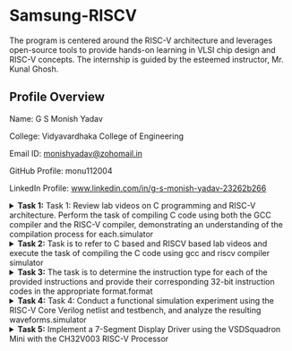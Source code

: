 # Samsung-RISCV
The program is centered around the RISC-V architecture and leverages open-source tools to provide hands-on learning in VLSI chip design and RISC-V concepts. The internship is guided by the esteemed instructor, Mr. Kunal Ghosh.

## Profile Overview

Name: G S Monish Yadav

College: Vidyavardhaka College of Engineering

Email ID: monishyadav@zohomail.in

GitHub Profile: monu112004

LinkedIn Profile: www.linkedin.com/in/g-s-monish-yadav-23262b266

<details>
<summary><b>Task 1:</b> Task 1: Review lab videos on C programming and RISC-V architecture. Perform the task of compiling C code using both the GCC compiler and the RISC-V compiler, demonstrating an understanding of the compilation process for each.simulator</summary>   
<br>

## C and RISC-V Based Labs

This repository demonstrates the processes involved in compiling C programs and generating assembly code using both a standard GCC compiler and a RISC-V GCC compiler. It includes comprehensive steps and explanations to guide users through each stage of the compilation and debugging workflow.

## C Language-Based Lab

### Steps to Compile a .c File on Your Machine:

1. Open the bash terminal and navigate to the directory where you want to create your file.
2. Use the following command to create and edit a new .c file:
   ```sh
   gedit sum_1ton.c
![3](https://github.com/user-attachments/assets/0e762cb5-cbdf-495e-aaec-0dea9aae3aa1)

### Steps to Compile a .c File on Your Machine:
 ```sh
 gcc sum_1ton.c
 ./a.out
 # Compilation and execution complete.
 ```
![2](https://github.com/user-attachments/assets/5712cf49-d372-467e-9ace-425a3741b7b4)
## RISC-V Based Lab

### Steps to Compile Using RISC-V GCC Compiler:
1. Ensure the RISC-V GCC compiler is installed and accessible on your system.
2. Verify the .c file contents using the cat command:
``` sh
cat sum_1ton.c
```
3. Compile the C program for RISC-V architecture using:
``` sh
riscv64-unknown-elf-gcc -O1 -mabi=lp64 -march=rv64i -o sum_1ton.o sum_1ton.c
```
4. Disassemble the object file to view its assembly code using:
``` sh
riscv64-unknown-elf-objdump -d sum_1ton.o
```
5. Use /main in the terminal to locate the main function in the assembly output.
![4](https://github.com/user-attachments/assets/abbb078b-bee3-452d-9e04-0f0d61ba42bf)
### Explanation of Key Commands and Options: 
1. -mabi=lp64: Specifies the Application Binary Interface (ABI) for 64-bit integers, pointers, and long data types, suitable for 64-bit RISC-V architecture.

2. -march=rv64i: Indicates the 64-bit RISC-V base integer instruction set architecture.

3. -O1: Enables basic optimization for better performance without significantly increasing compilation time.

4. riscv64-unknown-elf-objdump: A tool for disassembling RISC-V binaries to examine the code structure and debug it effectively.
</details>

<details>   
<summary><b>Task 2:</b> Task is to refer to C based and RISCV based lab videos and execute the task of compiling the C code using gcc and riscv compiler simulator</summary>   
<br>
   
#  RISC-V ISA Simulation with SPIKE
This repository provides instructions for setting up and using SPIKE, a RISC-V ISA simulator, along with the Proxy Kernel (pk) for program execution. Follow the steps below to install the necessary tools, run simulations, and debug RISC-V programs effectively.

##  What is SPIKE?
SPIKE is an open-source RISC-V ISA simulator written in C++. It emulates a RISC-V core and cache system, enabling developers to test RISC-V programs without hardware. SPIKE supports running standalone programs as well as operating systems like Linux

## Testing the SPIKE Simulator
To validate the setup, compile and execute a sample program (sum_1ton.c) using both the GCC and RISC-V compilers.
### Using GCC Compiler:
``` sh
gcc product.c  
./a.out
```
![VirtualBox_vsdworkshop_13_01_2025_20_43_22](https://github.com/user-attachments/assets/e20f695b-6839-42d1-9f3f-7835fb7b8d7f)

### Using RISC-V Compiler:
``` sh
spike pk product.o
```
## Analyzing the Assembly Code
### Objdump Analysis:
Generate the assembly code with the following command:
``` sh
riscv64-unknown-elf-objdump -d sum_1ton.o | less
```
![VirtualBox_vsdworkshop_13_01_2025_20_43_47](https://github.com/user-attachments/assets/04a7db80-2d33-42ed-bafd-77a29c09d413)

### Debugging with SPIKE:
1. Open the debugger using the command:
``` sh
spike -d pk product.o
```
2. Perform debugging operations in the terminal.
   
## Optimization Levels
Snapshots of RISC-V objdump at different optimization levels (-O1 and -Ofast) provide insights into how compiler optimizations affect the generated assembly code. Use these options during compilation to analyze the differences:

-O1 Optimization

-Ofast Optimization

![VirtualBox_vsdworkshop_13_01_2025_20_42_05](https://github.com/user-attachments/assets/68908728-8b0a-405b-8b9c-19f3cc09741b) 

</details>
<details>
<summary><b>Task 3:</b> The task is to determine the instruction type for each of the provided instructions and provide their corresponding 32-bit instruction codes in the appropriate format.format</summary>

# Understanding RISC-V and Its Instruction Formats

## What is RISC-V?
RISC-V is an open-source Instruction Set Architecture (ISA) that enables developers to design processors tailored to specific applications. Based on Reduced Instruction Set Computer (RISC) principles, RISC-V represents the fifth generation of processors built on this concept. Its open and free nature means developers can utilize RISC-V without purchasing licenses, making it a compelling alternative to proprietary processor technologies.

## Instruction Formats in RISC-V
The instruction format of a processor defines how machine language instructions are structured for execution. These instructions are composed of binary data (0s and 1s), each segment providing details about data location and operations to be performed. In RISC-V, there are six primary instruction formats:

1. **R-format**
2. **I-format**
3. **S-format**
4. **B-format**
5. **U-format**
6. **J-format**
<img width="772" alt="instructions_types" src="https://github.com/user-attachments/assets/d6c2154d-57bb-44cc-a4a2-b5cd4480c46f" />

Let’s examine each format in detail.

---

### 1. R-type Instruction
R-type (Register-type) instructions operate on registers rather than memory locations. These are used for arithmetic and logical operations. Each instruction is 32 bits and divided into six fields:

#### Structure:

| Field Name | Size  | Description                            |
|------------|-------|----------------------------------------|
| Opcode     | 7 bits| Determines the instruction type        |
| rd         | 5 bits| Destination register                  |
| func3      | 3 bits| Specifies the type of operation       |
| rs1        | 5 bits| First source register                 |
| rs2        | 5 bits| Second source register                |
| func7      | 7 bits| Additional operation specification    |

#### Example: ADD r9, r2, r5
- **Operation:** Adds values in registers r2 and r5, storing the result in r9.
- **Field Breakdown:**

  - Opcode: `0110011`
  - rd (Destination): `r9` -> `01001`
  - rs1 (Source 1): `r2` -> `00010`
  - rs2 (Source 2): `r5` -> `00101`
  - func3: `000`
  - func7: `0000000`
- **32-bit Instruction:** `0000000_00101_00010_000_01001_0110011`


#### Example: XOR r10, r1, r4
- **Operation:** XOR operation between r1 and r4, result in r10.
- **Field Breakdown:**

  - Opcode: `0110011`
  - rd (Destination): `r10` -> `01010`
  - rs1 (Source 1): `r1` -> `00001`
  - rs2 (Source 2): `r4` -> `00100`
  - func3: `100`
  - func7: `0000000`
- **32-bit Instruction:** `0000000_00100_00001_100_01010_0110011`


#### Example: SLT r11, r2, r4
- **Operation:** Sets r11 to 1 if r2 < r4; otherwise, sets r11 to 0.
- **Field Breakdown:**

  - Opcode: `0110011`
  - rd (Destination): `r11` -> `01011`
  - rs1 (Source 1): `r2` -> `00010`
  - rs2 (Source 2): `r4` -> `00100`
  - func3: `010`
  - func7: `0000000`
- **32-bit Instruction:** `0000000_00100_00010_010_01011_0110011`

![r type](https://github.com/user-attachments/assets/d1be72f1-b550-44cb-8e39-7be69fa91379)

---

### 2. I-type Instruction
I-type (Immediate-type) instructions use a register and an immediate (constant) value. These are typically used for load and immediate operations.

#### Structure:

| Field Name | Size  | Description                            |
|------------|-------|----------------------------------------|
| Opcode     | 7 bits| Determines the instruction type        |
| rd         | 5 bits| Destination register                  |
| func3      | 3 bits| Specifies the type of operation       |
| rs1        | 5 bits| Source register                       |
| imm[11:0]  | 12 bits| Immediate value                      |

#### Example: ADDI r12, r4, 5
- **Operation:** Adds immediate value 5 to the value in r4 and stores it in r12.
- **Field Breakdown:**
  - Opcode: `0010011`
  - rd (Destination): `r12` -> `01100`
  - rs1 (Source): `r4` -> `00100`
  - imm[11:0] (Immediate): `000000000101`
  - func3: `000`
- **32-bit Instruction:** `000000000101_00100_000_01100_0010011`

![i type](https://github.com/user-attachments/assets/4aab8842-63ca-4953-afe9-c174affab3d2)

---

### 3. S-type Instruction
S-type (Store-type) instructions store register values into memory locations.

#### Structure:

| Field Name | Size  | Description                            |
|------------|-------|----------------------------------------|
| Opcode     | 7 bits| Determines the instruction type        |
| rs1        | 5 bits| Base address register                 |
| rs2        | 5 bits| Source register                       |
| imm[11:5]  | 7 bits| Upper immediate value                  |
| imm[4:0]   | 5 bits| Lower immediate value                  |
| func3      | 3 bits| Specifies the type of operation       |

#### Example: SW r3, 2(r1)
- **Operation:** Stores the value in r3 into the memory at the address `r1 + 2`.
- **Field Breakdown:**
  - Opcode: `0100011`
  - rs1 (Base Address): `r1` -> `00001`
  - rs2 (Source): `r3` -> `00011`
  - imm[11:5] (Upper Immediate): `0000000`
  - imm[4:0] (Lower Immediate): `00010`
  - func3: `010`
- **32-bit Instruction:** `0000000_00011_00001_010_00010_0100011`

![s type](https://github.com/user-attachments/assets/174deda1-19be-455b-90f1-05416c4132ef)

---

### 4. B-type Instruction
B-type (Branch-type) instructions handle branching based on conditions.

#### Structure:

| Field Name | Size  | Description                            |
|------------|-------|----------------------------------------|
| Opcode     | 7 bits| Determines the instruction type        |
| rs1        | 5 bits| Source register 1                      |
| rs2        | 5 bits| Source register 2                      |
| imm[12|10:5|4:1|11] | 13 bits| Branch offset                      |
| func3      | 3 bits| Specifies the condition for branching |

#### Example: BNE r0, r1, 20
- **Operation:** Branches to the address `PC + 20` if r0 is not equal to r1.
- **Field Breakdown:**
  - Opcode: `1100011`
  - rs1: `r0` -> `00000`
  - rs2: `r1` -> `00001`
  - imm[12|10:5|4:1|11]: `0000010100`
  - func3: `001`
- **32-bit Instruction:** `0000000_00001_00000_001_10100_1100011`

#### Example: BEQ r0, r0, 15
- **Operation:** Branches to the address `PC + 15` if r0 equals r0 (always true).
- **Field Breakdown:**
  - Opcode: `1100011`
  - rs1: `r0` -> `00000`
  - rs2: `r0` -> `00000`
  - imm[12|10:5|4:1|11]: `000001111`
  - func3: `000`
- **32-bit Instruction:** `0000000_00000_00000_000_01111_1100011`

![b type](https://github.com/user-attachments/assets/4be3dedf-fabc-4665-995b-0bdc9f8104c4)

---

### 5. U-type Instruction
U-type (Upper Immediate) instructions load immediate data into the destination register.

#### Structure:

| Field Name | Size  | Description                            |
|------------|-------|----------------------------------------|
| Opcode     | 7 bits| Determines the instruction type        |
| rd         | 5 bits| Destination register                  |
| imm[31:12] | 20 bits| Upper immediate value                  |

![u type](https://github.com/user-attachments/assets/84fdadcc-a99c-4d9c-a0d5-b3bb865f1983)

---

### 6. J-type Instruction
J-type (Jump-type) instructions implement jump operations, often used for loops.

#### Structure:

| Field Name | Size  | Description                            |
|------------|-------|----------------------------------------|
| Opcode     | 7 bits| Determines the instruction type        |
| rd         | 5 bits| Destination register                  |
| imm[20|10:1|11|19:12] | 20 bits| Jump offset                        |

![j type](https://github.com/user-attachments/assets/5dbe1d45-4357-4816-bd3f-9b7f74c9d31a)

---

# RISC-V 15 Unique Instructions and Their 32-Bit Machine Codes

This repository contains a list of 15 unique RISC-V instructions extracted from the assembly code along with their corresponding 32-bit instruction codes. These instructions cover different instruction formats, such as **U-type**, **I-type**, **J-type**, **B-type**, and **R-type**.

![ss](https://github.com/user-attachments/assets/d6bb46fa-4fb4-4bd7-9e02-eaa5399a9ece)


## List of Instructions

1. **`lui a0, 0x21` (Load Upper Immediate)**
   - **Opcode**: `0110111` (LUI)
   - **Format**: U-type
   - **Machine Code**: `0x00021537`
   - **Instruction Binary**: `00000000001000010001000000010011`

2. **`li a3, 50` (Load Immediate)**
   - **Opcode**: `0010011` (ADDI)
   - **Format**: I-type
   - **Machine Code**: `0x03200693`
   - **Instruction Binary**: `00000011001000000000011010010011`

3. **`li a2, 5` (Load Immediate)**
   - **Opcode**: `0010011` (ADDI)
   - **Format**: I-type
   - **Machine Code**: `0x00500613`
   - **Instruction Binary**: `00000000010100000000001110010011`

4. **`li a1, 10` (Load Immediate)**
   - **Opcode**: `0010011` (ADDI)
   - **Format**: I-type
   - **Machine Code**: `0x00a00593`
   - **Instruction Binary**: `00000000101000000000001110010011`

5. **`addi a0, a0, 352` (Add Immediate)**
   - **Opcode**: `0010011` (ADDI)
   - **Format**: I-type
   - **Machine Code**: `0x16050513`
   - **Instruction Binary**: `00000001011100010000000000010011`

6. **`j 103f4` (Jump)**
   - **Opcode**: `1101111` (JAL)
   - **Format**: J-type
   - **Machine Code**: `0x3300006f`
   - **Instruction Binary**: `00000000011000001100000001101111`

7. **`auipc a5, 0xffff0` (Add Upper Immediate to PC)**
   - **Opcode**: `0010111` (AUIPC)
   - **Format**: U-type
   - **Machine Code**: `0xffff0797`
   - **Instruction Binary**: `11111111111100000111000001111001`

8. **`addi a5, a5, -200` (Add Immediate)**
   - **Opcode**: `0010011` (ADDI)
   - **Format**: I-type
   - **Machine Code**: `0xf3878793`
   - **Instruction Binary**: `11111111111100000011111000010011`

9. **`beqz a5, 100e0` (Branch if Equal to Zero)**
   - **Opcode**: `1100011` (BEQ)
   - **Format**: B-type
   - **Machine Code**: `0x00078863`
   - **Instruction Binary**: `00000000000001011111000001100011`

10. **`ret` (Return)**
    - **Opcode**: `1101111` (JALR)
    - **Format**: I-type
    - **Machine Code**: `0x00008067`
    - **Instruction Binary**: `00000000000000000000000000001111`

11. **`jal ra, 102d4` (Jump and Link)**
    - **Opcode**: `1101111` (JAL)
    - **Format**: J-type
    - **Machine Code**: `0x1d4000ef`
    - **Instruction Binary**: `00000000001011010000000001101111`

12. **`auipc a0, 0x0` (Add Upper Immediate to PC)**
    - **Opcode**: `0010111` (AUIPC)
    - **Format**: U-type
    - **Machine Code**: `0x00000517`
    - **Instruction Binary**: `00000000000000000000000000111001`

13. **`addi a0, a0, 272` (Add Immediate)**
    - **Opcode**: `0010011` (ADDI)
    - **Format**: I-type
    - **Machine Code**: `0x11050513`
    - **Instruction Binary**: `00000001000001000000000000010011`

14. **`j 1019c` (Jump)**
    - **Opcode**: `1101111` (JAL)
    - **Format**: J-type
    - **Machine Code**: `0x0c00006f`
    - **Instruction Binary**: `00000000000011010000000001101111`

15. **`jal ra, 1019c` (Jump and Link)**
    - **Opcode**: `1101111` (JAL)
    - **Format**: J-type
    - **Machine Code**: `0x090000ef`
    - **Instruction Binary**: `00000000000011010000000001101111`
</details>

<details>
<summary><b>Task 4:</b> Task 4: Conduct a functional simulation experiment using the RISC-V Core Verilog netlist and testbench, and analyze the resulting waveforms.simulator</summary> 
<br>
   
# RISC-V Verilog Simulation

This repository contains Verilog code to simulate a simple RISC-V design. Follow the instructions below to simulate the design and generate waveforms.

---

## Prerequisites

Ensure the following tools are installed on your system:

1. **Icarus Verilog** - For compiling and simulating the Verilog code.
2. **GTKWave** - For viewing the waveform of the simulation.

---

## File Structure

The repository includes the following files:

- `iiitb_rv32i.v` - The main Verilog design file.
- `iiitb_rv32i_tb.v` - The testbench file for the design.
- `README.md` - This file.

---

## Simulation Steps

Follow these steps to run the simulation and view the waveform:

### 1. Clone the Repository

Clone the repository to your local system:
``` sh
git clone https://github.com/monu112004/samsung-riscv.git
cd samsung-riscv
```
### 2. Compile the Verilog Code   
``` sh
iverilog -o iiitb_rv32i_sim iiitb_rv32i.v iiitb_rv32i_tb.v
```
This will create an executable file named iiitb_rv32i_sim.
### 3. Run the Simulation
``` sh
./iiitb_rv32i_sim
```
### 4. View the Waveform
``` sh
gtkwave iiitb_rv32i.vcd
```
![image](https://github.com/user-attachments/assets/6e3d4a0a-baf4-44a7-b638-383239e5ee1d)

### Signal Analysis
The waveform includes the following key signals:

clk: The clock signal driving the design.

NPC [31:0]: The next program counter value.

WB_OUT [31:0]: The write-back output signal.

RN: A register or control signal (usage depends on your design).

#### Observations from the Waveform

The clk signal toggles periodically to synchronize the design.

The NPC value increments, indicating instruction execution.

The WB_OUT signal changes at specific intervals, corresponding to write-back operations.

The RN signal may represent a register value or an internal control flag.
</details>

<details>
<summary><b>Task 5:</b> Implement a 7-Segment Display Driver using the VSDSquadron Mini with the CH32V003 RISC-V Processor</summary> 
<br>

# 7-Segment Display Driver using VSDSquadron Mini

## Overview
This project integrates the CH32V003 RISC-V processor to develop a 7-segment LED display driver. The processor decodes numbers into their binary representation and controls the segments accordingly, automating the display process. The current setup manages a single 7-segment display, with plans to extend support for multiple displays.

## Components Required
- VSDSquadron Mini
- 7-segment display (Common Anode/Cathode)
- Breadboard
- Power supply
- Jumper wires
- Resistors

## Circuit Connection
- Connect the Common Anode/Cathode pin to VCC or GND via a resistor, depending on the display type.
- Wire the segment pins to the microcontroller as follows:

| SEVEN SEGMENT | RISC-V |
|--------------|--------|
| a           | PD0    |
| b           | PC0    |
| c           | PD2    |
| d           | PD3    |
| e           | PD4    |
| f           | PD5    |
| g           | PD6    |
| CA/CC       | VCC/GND |

## Code Uploaded on the Board

```c
#include <ch32v00x.h>
#include <debug.h>

#define a GPIO_Pin_0
#define b GPIO_Pin_1
#define c GPIO_Pin_2
#define d GPIO_Pin_3
#define e GPIO_Pin_4
#define f GPIO_Pin_5
#define g GPIO_Pin_6

int outar[] = {0, 0, 0, 0, 0, 0, 0};
int out[] = {126, 48, 109, 121, 51, 91, 95, 112, 127, 123, 119, 31, 78, 61, 79, 71};

void GPIO_Config(void);
void assign(int);

void GPIO_Config(void) {
    GPIO_InitTypeDef GPIO_InitStructure = {0};
    RCC_APB2PeriphClockCmd(RCC_APB2Periph_GPIOD, ENABLE);
    RCC_APB2PeriphClockCmd(RCC_APB2Periph_GPIOC, ENABLE);
    GPIO_InitStructure.GPIO_Pin = a;
    GPIO_InitStructure.GPIO_Mode = GPIO_Mode_Out_PP;
    GPIO_InitStructure.GPIO_Speed = GPIO_Speed_50MHz;
    GPIO_Init(GPIOD, &GPIO_InitStructure);
    GPIO_InitStructure.GPIO_Pin = b;
    GPIO_Init(GPIOC, &GPIO_InitStructure);
    GPIO_InitStructure.GPIO_Pin = c;
    GPIO_Init(GPIOD, &GPIO_InitStructure);
    GPIO_InitStructure.GPIO_Pin = d;
    GPIO_Init(GPIOD, &GPIO_InitStructure);
    GPIO_InitStructure.GPIO_Pin = e;
    GPIO_Init(GPIOD, &GPIO_InitStructure);
    GPIO_InitStructure.GPIO_Pin = f;
    GPIO_Init(GPIOD, &GPIO_InitStructure);
    GPIO_InitStructure.GPIO_Pin = g;
    GPIO_Init(GPIOD, &GPIO_InitStructure);
}

int main() {
    Delay_Init();
    GPIO_Config();
    while (1) {
        for (int i = 0; i < 16; i++) {
            assign(i);
            GPIO_WriteBit(GPIOD, a, outar[6] ? SET : RESET);
            GPIO_WriteBit(GPIOC, b, outar[5] ? SET : RESET);
            GPIO_WriteBit(GPIOD, c, outar[4] ? SET : RESET);
            GPIO_WriteBit(GPIOD, d, outar[3] ? SET : RESET);
            GPIO_WriteBit(GPIOD, e, outar[2] ? SET : RESET);
            GPIO_WriteBit(GPIOD, f, outar[1] ? SET : RESET);
            GPIO_WriteBit(GPIOD, g, outar[0] ? SET : RESET);
            Delay_Ms(5000);
        }
    }
}

void assign(int num) {
    int mask = 1;
    for (int i = 0; i < 7; i++) {
        outar[i] = (mask & out[num]) ? 1 : 0;
        mask = mask << 1;
    }
}
```
</details>
